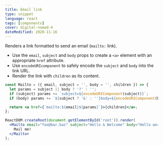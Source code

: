```yaml
---
title: Email link
type: snippet
language: react
tags: [components]
cover: digital-nomad-4
dateModified: 2020-11-16
---
```


Renders a link formatted to send an email (`mailto:` link).

- Use the `email`, `subject` and `body` props to create a `<a>` element with an appropriate `href` attribute.
- Use `encodeURIcomponent` to safely encode the `subject` and `body` into the link URL.
- Render the link with `children` as its content.

```jsx
const Mailto = ({ email, subject = '', body = '', children }) => {
  let params = subject || body ? '?' : '';
  if (subject) params += `subject=${encodeURIComponent(subject)}`;
  if (body) params += `${subject ? '&' : ''}body=${encodeURIComponent(body)}`;

  return <a href={`mailto:${email}${params}`}>{children}</a>;
};

ReactDOM.createRoot(document.getElementById('root')).render(
  <Mailto email="foo@bar.baz" subject="Hello & Welcome" body="Hello world!">
    Mail me!
  </Mailto>
);
```
